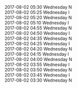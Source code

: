 2017-08-02 05:30 Wednesday  N  
2017-08-02 05:25 Wednesday  I  
2017-08-02 05:20 Wednesday  N  
2017-08-02 05:10 Wednesday  I  
2017-08-02 04:55 Wednesday  N  
2017-08-02 04:50 Wednesday  I  
2017-08-02 04:35 Wednesday  N  
2017-08-02 04:25 Wednesday  I  
2017-08-02 04:20 Wednesday  N  
2017-08-02 04:15 Wednesday  I  
2017-08-02 04:00 Wednesday  N  
2017-08-02 03:55 Wednesday  I  
2017-08-02 03:50 Wednesday  N  
2017-08-02 03:45 Wednesday  I  
2017-08-02 03:30 Wednesday  N  
